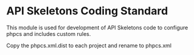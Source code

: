 API Skeletons Coding Standard
=============================

This module is used for development of API Skeletons code
to configure phpcs and includes custom rules.

Copy the phpcs.xml.dist to each project and rename  to phpcs.xml
